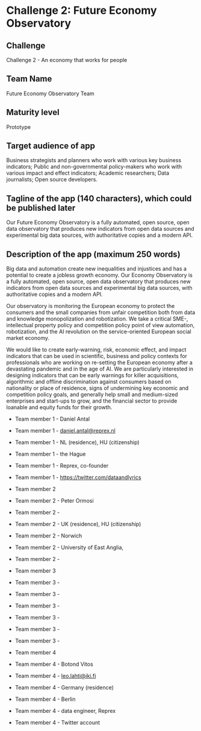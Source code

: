 # Challenge 2: Future Economy Observatory

## Challenge 

Challenge 2 - An economy that works for people

## Team Name

Future Economy Observatory Team

## Maturity level

Prototype

## Target audience of app

Business strategists and planners who work with various key business indicators;
Public and non-governmental policy-makers who work with various impact and effect indicators;
Academic researchers;
Data journalists;
Open source developers.

## Tagline of the app (140 characters), which could be published later

Our Future Economy Observatory is a fully automated, open source, open data observatory that produces new indicators from open data sources and experimental big data sources, with authoritative copies and a modern API.

## Description of the app (maximum 250 words)

Big data and automation create new inequalities and injustices and has a potential to create a jobless growth economy. Our Economy Observatory is a fully automated, open source, open data observatory that produces new indicators from open data sources and experimental big data sources, with authoritative copies and a modern API.

Our observatory is monitoring the European economy to protect the consumers and the small companies from unfair competition both from data and knowledge monopolization and robotization. We take a critical SME-, intellectual property policy and competition policy point of view automation, robotization, and the AI revolution on the service-oriented European social market economy.

We would like to create early-warning, risk, economic effect, and impact indicators that can be used in scientific, business and policy contexts for professionals who are working on re-setting the European economy after a devastating pandemic and in the age of AI. We are particularly interested in designing indicators that can be early warnings for killer acquisitions, algorithmic and offline discrimination against consumers based on nationality or place of residence, signs of undermining key economic and competition policy goals, and generally help small and medium-sized enterprises and start-ups to grow, and the financial sector to provide loanable and equity funds for their growth. 


* Team member 1 - Daniel Antal

* Team member 1 - daniel.antal@reprex.nl

* Team member 1 - NL (residence), HU (citizenship)

* Team member 1 - the Hague

* Team member 1 - Reprex, co-founder

* Team member 1 - https://twitter.com/dataandlyrics

* Team member 2

* Team member 2 - Peter Ormosi

* Team member 2 - 

* Team member 2 - UK (residence), HU (citizenship)

* Team member 2 - Norwich

* Team member 2 - University of East Anglia, 

* Team member 2 -

* Team member 3

* Team member 3 - 

* Team member 3 - 

* Team member 3 - 

* Team member 3 - 

* Team member 3 - 

* Team member 3 - 

* Team member 4

* Team member 4 - Botond Vitos

* Team member 4 - leo.lahti@iki.fi

* Team member 4 - Germany (residence)

* Team member 4 - Berlin

* Team member 4 - data engineer, Reprex

* Team member 4 - Twitter account
